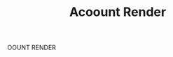 ---
title: Acoount Render
letter: A
permalink: "/definitions/acoount-render.html"
body: OOUNT RENDER
published_at: '2018-07-07'
source: Black's Law Dictionary
layout: post
---